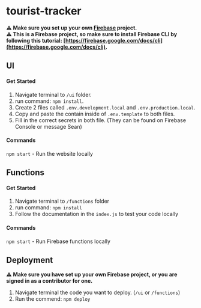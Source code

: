 # tourist-tracker

**:warning: Make sure you set up your own [Firebase](https://firebase.google.com/) project.**
</br>
**:warning: This is a Firebase project, so make sure to install Firebase CLI by following this tutorial: [https://firebase.google.com/docs/cli](https://firebase.google.com/docs/cli).**

## UI
#### Get Started
1. Navigate terminal to `/ui` folder.
2. run command: `npm install`.
3. Create 2 files called `.env.development.local` and `.env.production.local`.
4. Copy and paste the contain inside of `.env.template` to both files.
5. Fill in the correct secrets in both file. (They can be found on Firebase Console or message Sean)
#### Commands
`npm start` - Run the website locally

## Functions
#### Get Started
1. Navigate terminal to `/functions` folder
2. run command: `npm install`
3. Follow the documentation in the `index.js` to test your code locally
#### Commands
`npm start` - Run Firebase functions locally

## Deployment
**:warning: Make sure you have set up your own Firebase project, or you are signed in as a contributor for one.**
1. Navigate terminal the code you want to deploy. (`/ui` or `/functions`)
2. Run the commend: `npm deploy`
